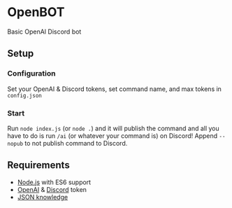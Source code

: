 # OpenBOT
Basic OpenAI Discord bot

## Setup
### Configuration
Set your OpenAI & Discord tokens, set command name, and max tokens in `config.json`

### Start
Run `node index.js` (or `node .`) and it will publish the command and all you have to do is run `/ai` (or whatever your command is) on Discord! Append `--nopub` to not publish command to Discord.

## Requirements
* [Node.js](https://nodejs.dev) with ES6 support
* [OpenAI](https://beta.openai.com/account/api-keys) & [Discord](https://discord.dev) token
* [JSON knowledge](https://www.w3schools.com/js/js_json_intro.asp)

